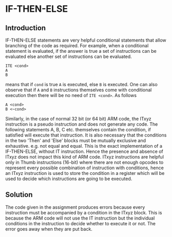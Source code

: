 # IF-THEN-ELSE

## Introduction

IF-THEN-ELSE statements are very helpful conditional statements that allow branching of the code as required. For example, when a conditional statement is evaluated, if the answer is true a set of instructions can be evaluated else another set of instructions can be evaluated.
```
ITE <cond>
A
B
```
means that if `cond` is true `A` is executed, else `B` is executed. One can also observe that if `A` and `B` instructions themselves come with conditional execution then there will be no need of `ITE <cond>`. As follows
```
A <cond>
B <~cond>
```
Similarly, in the case of normal 32 bit (or 64 bit) ARM code, the ITxyz instruction is a pseudo instruction and does not generate any code. The following statements A, B, C etc. themselves contain the condition, if satisfied will execute that instruction. It is also necessary that the conditions in the two 'Then' and 'Else' blocks must be mutually exclusive and exhaustive. e.g. not equal and equal. This is the exact implementation of a IF-THEN-ELSE, without IT instruction. Hence the presence and absence of ITxyz does not impact this kind of ARM code.
ITxyz instructions are helpful only in Thumb instructions (16-bit) where there are not enough opcodes to represent every possible combination of instruction with conditions, hence an ITxyz instruction is used to store the condition in a register which will be used to decide which instructions are going to be executed.

## Solution
The code given in the assignment produces errors because every instruction must be accompanied by a condition in the ITxyz block. This is because the ARM code will not use the IT instruction but the individual conditions in the instruction to decide whether to execute it or not. The error goes away when they are put back.
